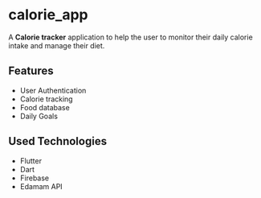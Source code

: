 # calorie_app

A **Calorie tracker** application to help the user to monitor their daily calorie intake and manage their diet.

## Features

- User Authentication
- Calorie tracking
- Food database
- Daily Goals

## Used Technologies

- Flutter
- Dart
- Firebase
- Edamam API
